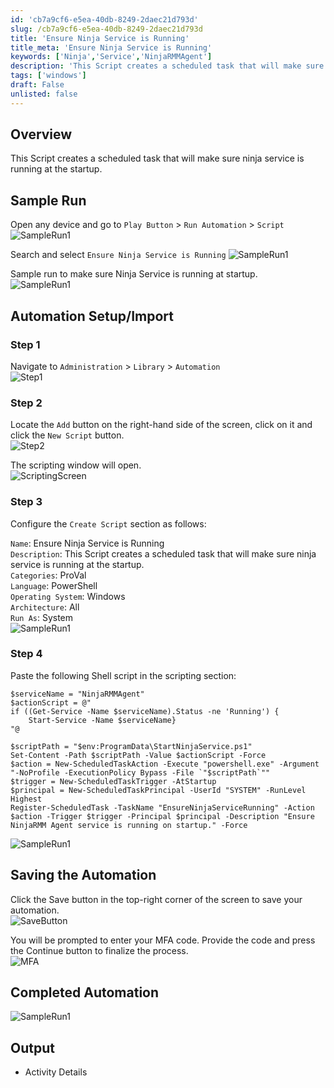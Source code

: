 ```yaml
---
id: 'cb7a9cf6-e5ea-40db-8249-2daec21d793d'
slug: /cb7a9cf6-e5ea-40db-8249-2daec21d793d
title: 'Ensure Ninja Service is Running'
title_meta: 'Ensure Ninja Service is Running'
keywords: ['Ninja','Service','NinjaRMMAgent']
description: 'This Script creates a scheduled task that will make sure ninja service is running at the startup.'
tags: ['windows']
draft: False
unlisted: false
---
```


## Overview
This Script creates a scheduled task that will make sure ninja service is running at the startup.

## Sample Run

Open any device and go to `Play Button` > `Run Automation` > `Script`  
![SampleRun1](../../../static/img/docs/b97b3d2c-ecc6-42ff-9236-36b14765c9b7/samplerun1.webp)

Search and select `Ensure Ninja Service is Running`
![SampleRun1](../../../static/img/docs/cb7a9cf6-e5ea-40db-8249-2daec21d793d/image1.webp)

Sample run to make sure Ninja Service is running at startup.  
![SampleRun1](../../../static/img/docs/cb7a9cf6-e5ea-40db-8249-2daec21d793d/image2.webp)

## Automation Setup/Import

### Step 1

Navigate to `Administration` > `Library` > `Automation`  
![Step1](../../../static/img/docs/b97b3d2c-ecc6-42ff-9236-36b14765c9b7/step1.webp)

### Step 2

Locate the `Add` button on the right-hand side of the screen, click on it and click the `New Script` button.  
![Step2](../../../static/img/docs/b97b3d2c-ecc6-42ff-9236-36b14765c9b7/step2.webp)

The scripting window will open.  
![ScriptingScreen](../../../static/img/docs/b97b3d2c-ecc6-42ff-9236-36b14765c9b7/scriptingscreen.webp)

### Step 3

Configure the `Create Script` section as follows:

`Name`: Ensure Ninja Service is Running  
`Description`: This Script creates a scheduled task that will make sure ninja service is running at the startup.  
`Categories`: ProVal  
`Language`: PowerShell  
`Operating System`: Windows  
`Architecture`: All  
`Run As`: System  
![SampleRun1](../../../static/img/docs/cb7a9cf6-e5ea-40db-8249-2daec21d793d/image3.webp)


### Step 4

Paste the following Shell script in the scripting section:
```
$serviceName = "NinjaRMMAgent"
$actionScript = @"
if ((Get-Service -Name $serviceName).Status -ne 'Running') {
    Start-Service -Name $serviceName}
"@

$scriptPath = "$env:ProgramData\StartNinjaService.ps1"
Set-Content -Path $scriptPath -Value $actionScript -Force
$action = New-ScheduledTaskAction -Execute "powershell.exe" -Argument "-NoProfile -ExecutionPolicy Bypass -File `"$scriptPath`""
$trigger = New-ScheduledTaskTrigger -AtStartup
$principal = New-ScheduledTaskPrincipal -UserId "SYSTEM" -RunLevel Highest
Register-ScheduledTask -TaskName "EnsureNinjaServiceRunning" -Action $action -Trigger $trigger -Principal $principal -Description "Ensure NinjaRMM Agent service is running on startup." -Force

```
![SampleRun1](../../../static/img/docs/cb7a9cf6-e5ea-40db-8249-2daec21d793d/image4.webp)

## Saving the Automation

Click the Save button in the top-right corner of the screen to save your automation.  
![SaveButton](../../../static/img/docs/b97b3d2c-ecc6-42ff-9236-36b14765c9b7/savebutton.webp)

You will be prompted to enter your MFA code. Provide the code and press the Continue button to finalize the process.  
![MFA](../../../static/img/docs/b97b3d2c-ecc6-42ff-9236-36b14765c9b7/mfa.webp)

## Completed Automation
![SampleRun1](../../../static/img/docs/cb7a9cf6-e5ea-40db-8249-2daec21d793d/image5.webp)

## Output

- Activity Details  

